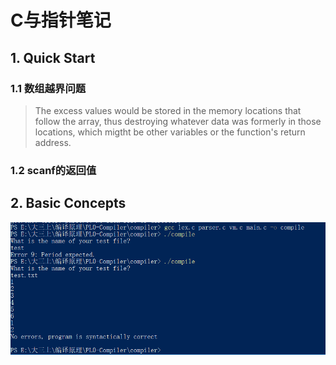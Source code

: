 # C与指针笔记

## 1. Quick Start 

### 1.1 数组越界问题

> The excess values would be stored in the memory locations that follow the array, thus destroying whatever data was formerly in those locations, which migtht be other variables or the function's return address.

### 1.2 scanf的返回值



## 2. Basic Concepts

![test](c与指针笔记.assets/test.png)


